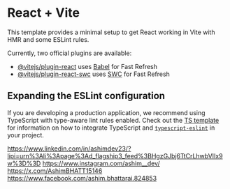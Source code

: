 # React + Vite

This template provides a minimal setup to get React working in Vite with HMR and some ESLint rules.

Currently, two official plugins are available:

- [@vitejs/plugin-react](https://github.com/vitejs/vite-plugin-react/blob/main/packages/plugin-react) uses [Babel](https://babeljs.io/) for Fast Refresh
- [@vitejs/plugin-react-swc](https://github.com/vitejs/vite-plugin-react/blob/main/packages/plugin-react-swc) uses [SWC](https://swc.rs/) for Fast Refresh

## Expanding the ESLint configuration

If you are developing a production application, we recommend using TypeScript with type-aware lint rules enabled. Check out the [TS template](https://github.com/vitejs/vite/tree/main/packages/create-vite/template-react-ts) for information on how to integrate TypeScript and [`typescript-eslint`](https://typescript-eslint.io) in your project.


https://www.linkedin.com/in/ashimdev23/?lipi=urn%3Ali%3Apage%3Ad_flagship3_feed%3BHgzGJbj6TtCrLhwbVIIx9w%3D%3D
https://www.instagram.com/ashim__dev/
https://x.com/AshimBHATT15146
https://www.facebook.com/ashim.bhattarai.824853